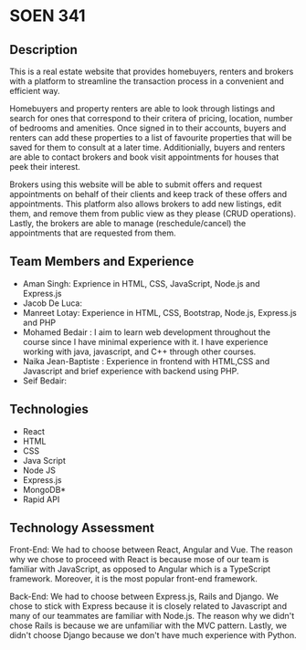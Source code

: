 # SOEN 341

## Description
This is a real estate website that provides homebuyers, renters and brokers with a  platform to streamline the transaction process in a convenient and efficient way. 

Homebuyers and property renters are able to look through listings and search for ones that correspond to their critera of pricing, location, number of bedrooms and amenities. Once signed in to their accounts, buyers and renters can add these properties to a list of favourite properties that will be saved for them to consult at a later time. Additionially, buyers and renters are able to contact brokers and book visit appointments for houses that peek their interest. 

Brokers using this website will be able to submit offers and request appointments on behalf of their clients and keep track of these offers and appointments. This platform also allows brokers to add new listings, edit them, and remove them from public view as they please (CRUD operations). Lastly, the brokers are able to manage (reschedule/cancel) the appointments that are requested from them. 

## Team Members and Experience

- Aman Singh: Exprience in HTML, CSS, JavaScript, Node.js and Express.js 
- Jacob De Luca: 
- Manreet Lotay: Experience in HTML, CSS, Bootstrap, Node.js, Express.js and PHP
- Mohamed Bedair : I aim to learn web development throughout the course since I have minimal experience with it. I have experience working with java, javascript, and C++ through other courses.
- Naika Jean-Baptiste : Experience in frontend with HTML,CSS and Javascript and brief experience with backend using PHP. 
- Seif Bedair: 

## Technologies

- React
- HTML
- CSS
- Java Script
- Node JS
- Express.js
- MongoDB*
- Rapid API

## Technology Assessment 

Front-End: We had to choose between React, Angular and Vue. The reason why we chose to proceed with React is because mose of our team is familiar with JavaScript, as opposed to Angular which is a TypeScript framework. Moreover, it is the most popular front-end framework. 

Back-End: We had to choose between Express.js, Rails and Django. We chose to stick with Express because it is closely related to Javascript and many of our teammates are familiar with Node.js. The reason why we didn't chose Rails is because we are unfamiliar with the MVC pattern. Lastly, we didn't choose Django because we don't have much experience with Python.
